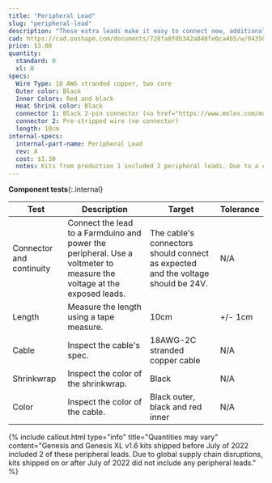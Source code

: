 ```yaml
---
title: "Peripheral Lead"
slug: "peripheral-lead"
description: "These extra leads make it easy to connect new, additional peripherals to your Farmduino."
cad: https://cad.onshape.com/documents/728fa8fdb342a040fe0ca4b5/w/0435033a7c78b02e71d0f721/e/bd682ae8626349200cfd6ae8?renderMode=0&uiState=6255db3446b4a5023f0ae595
price: $3.00
quantity:
  standard: 0
  xl: 0
specs:
  Wire Type: 18 AWG stranded copper, two core
  Outer color: Black
  Inner Colors: Red and black
  Heat Shrink color: Black
  connector 1: Black 2-pin connector (<a href="https://www.molex.com/molex/products/datasheet.jsp?part=active/1510492206_CRIMP_HOUSINGS.xml">Molex Part Number 151049-2206</a>)
  connector 2: Pre-stripped wire (no connector)
  length: 10cm
internal-specs:
  internal-part-name: Peripheral Lead
  rev: A
  cost: $1.30
  notes: Kits from production 1 included 2 peripheral leads. Due to a connector shortage and subsequent connector change, kits from production 2 do not include any peripheral leads.
---
```


**Component tests**{:.internal}

|Test         |Description  |Target       |Tolerance    |
|-------------|-------------|-------------|-------------|
|Connector and continuity|Connect the lead to a Farmduino and power the peripheral. Use a voltmeter to measure the voltage at the exposed leads.|The cable's connectors should connect as expected and the voltage should be 24V.|N/A
|Length       |Measure the length using a tape measure.|10cm|+/- 1cm
|Cable        |Inspect the cable's spec.|18AWG-2C stranded copper cable|N/A
|Shrinkwrap   |Inspect the color of the shrinkwrap.|Black|N/A
|Color        |Inspect the color of the cable.|Black outer, black and red inner|N/A

{%
include callout.html
type="info"
title="Quantities may vary"
content="Genesis and Genesis XL v1.6 kits shipped before July of 2022 included 2 of these peripheral leads. Due to global supply chain disruptions, kits shipped on or after July of 2022 did not include any peripheral leads."
%}
